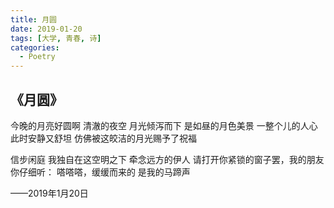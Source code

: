 ```yaml
---
title: 月圆
date: 2019-01-20
tags: [大学, 青春, 诗]
categories: 
  - Poetry
---
```


## 《月圆》
今晚的月亮好圆啊
清澈的夜空
月光倾泻而下
是如昼的月色美景
一整个儿的人心
此时安静又舒坦
仿佛被这皎洁的月光赐予了祝福

信步闲庭
我独自在这空明之下
牵念远方的伊人
请打开你紧锁的窗子罢，我的朋友
你仔细听：
嗒嗒嗒，缓缓而来的
是我的马蹄声

——2019年1月20日